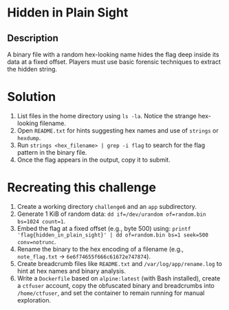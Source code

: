 # Hidden in Plain Sight

## Description
A binary file with a random hex-looking name hides the flag deep inside its data at a fixed offset. Players must use basic forensic techniques to extract the hidden string.

# Solution
1. List files in the home directory using `ls -la`. Notice the strange hex-looking filename.
2. Open `README.txt` for hints suggesting hex names and use of `strings` or `hexdump`.
3. Run `strings <hex_filename> | grep -i flag` to search for the flag pattern in the binary file.
4. Once the flag appears in the output, copy it to submit.

# Recreating this challenge
1. Create a working directory `challenge6` and an `app` subdirectory.
2. Generate 1 KiB of random data: `dd if=/dev/urandom of=random.bin bs=1024 count=1`.
3. Embed the flag at a fixed offset (e.g., byte 500) using: `printf 'flag{hidden_in_plain_sight}' | dd of=random.bin bs=1 seek=500 conv=notrunc`.
4. Rename the binary to the hex encoding of a filename (e.g., `note_flag.txt` → `6e6f74655f666c61672e747874`).
5. Create breadcrumb files like `README.txt` and `/var/log/app/rename.log` to hint at hex names and binary analysis.
6. Write a `Dockerfile` based on `alpine:latest` (with Bash installed), create a `ctfuser` account, copy the obfuscated binary and breadcrumbs into `/home/ctfuser`, and set the container to remain running for manual exploration.
